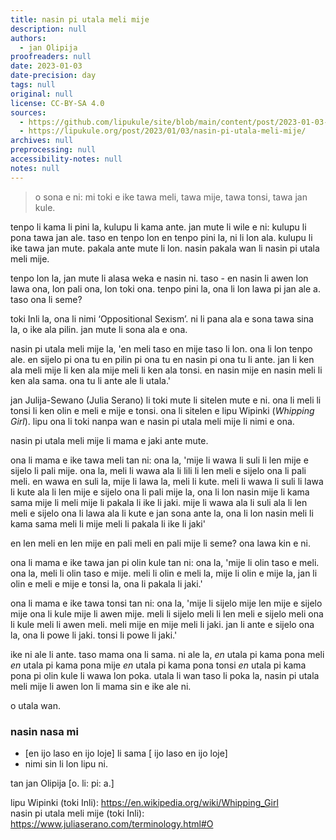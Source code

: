 ```yaml
---
title: nasin pi utala meli mije
description: null
authors:
  - jan Olipija
proofreaders: null
date: 2023-01-03
date-precision: day
tags: null
original: null
license: CC-BY-SA 4.0
sources:
  - https://github.com/lipukule/site/blob/main/content/post/2023-01-03-nasin-pi-utala-meli-mije.md
  - https://lipukule.org/post/2023/01/03/nasin-pi-utala-meli-mije/
archives: null
preprocessing: null
accessibility-notes: null
notes: null
---
```


> o sona e ni: mi toki e ike tawa meli, tawa mije, tawa tonsi, tawa jan kule.

tenpo li kama li pini la, kulupu li kama ante. jan mute li wile e ni: kulupu li pona tawa jan ale. taso en tenpo lon en tenpo pini la, ni li lon ala. kulupu li ike tawa jan mute. pakala ante mute li lon. nasin pakala wan li nasin pi utala meli mije.

tenpo lon la, jan mute li alasa weka e nasin ni. taso - en nasin li awen lon lawa ona, lon pali ona, lon toki ona. tenpo pini la, ona li lon lawa pi jan ale a. taso ona li seme?

toki Inli la, ona li nimi ‘Oppositional Sexism’. ni li pana ala e sona tawa sina la, o ike ala pilin. jan mute li sona ala e ona.

nasin pi utala meli mije la, 'en meli taso en mije taso li lon. ona li lon tenpo ale. en sijelo pi ona tu en pilin pi ona tu en nasin pi ona tu li ante. jan li ken ala meli mije li ken ala mije meli li ken ala tonsi. en nasin mije en nasin meli li ken ala sama. ona tu li ante ale li utala.'

jan Julija-Sewano (Julia Serano) li toki mute li sitelen mute e ni. ona li meli li tonsi li ken olin e meli e mije e tonsi. ona li sitelen e lipu Wipinki (*Whipping Girl*). lipu ona li toki nanpa wan e nasin pi utala meli mije li nimi e ona.

nasin pi utala meli mije li mama e jaki ante mute.

ona li mama e ike tawa meli tan ni: ona la, 'mije li wawa li suli li len mije e sijelo li pali mije. ona la, meli li wawa ala li lili li len meli e sijelo ona li pali meli. en wawa en suli la, mije li lawa la, meli li kute. meli li wawa li suli li lawa li kute ala li len mije e sijelo ona li pali mije la, ona li lon nasin mije li kama sama mije li meli mije li pakala li ike li jaki. mije li wawa ala li suli ala li len meli e sijelo ona li lawa ala li kute e jan sona ante la, ona li lon nasin meli li kama sama meli li mije meli li pakala li ike li jaki'

en len meli en len mije en pali meli en pali mije li seme? ona lawa kin e ni.

ona li mama e ike tawa jan pi olin kule tan ni: ona la, 'mije li olin taso e meli. ona la, meli li olin taso e mije. meli li olin e meli la, mije li olin e mije la, jan li olin e meli e mije e tonsi la, ona li pakala li jaki.'

ona li mama e ike tawa tonsi tan ni: ona la, 'mije li sijelo mije len mije e sijelo mije ona li kule mije li awen mije. meli li sijelo meli li len meli e sijelo meli ona li kule meli li awen meli. meli mije en mije meli li jaki. jan li ante e sijelo ona la, ona li powe li jaki. tonsi li powe li jaki.'

ike ni ale li ante. taso mama ona li sama. ni ale la, *en* utala pi kama pona meli *en* utala pi kama pona mije *en* utala pi kama pona tonsi *en* utala pi kama pona pi olin kule li wawa lon poka. utala li wan taso li poka la, nasin pi utala meli mije li awen lon li mama sin e ike ale ni.

o utala wan.

### nasin nasa mi
- [en ijo laso en ijo loje] li sama [ ijo laso en ijo loje]
- nimi sin li lon lipu ni.

tan jan Olipija [o. li: pi: a.]

lipu Wipinki (toki Inli): https://en.wikipedia.org/wiki/Whipping_Girl  
nasin pi utala meli mije (toki Inli): https://www.juliaserano.com/terminology.html#O